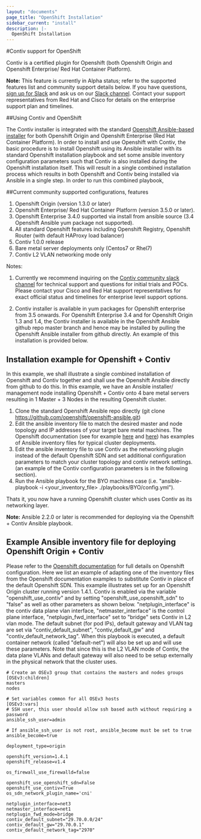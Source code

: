 ```yaml
---
layout: "documents"
page_title: "OpenShift Installation"
sidebar_current: "install"
description: |-
  OpenShift Installation
---
```


#Contiv support for OpenShift

Contiv is a certified plugin for Openshift (both Openshift Origin and Openshift Enterprise/ Red Hat Container Platform).  

**Note:** This feature is currently in Alpha status; refer to the supported features list and community support details below. If you have questions, [sign up for Slack](https://contiv.herokuapp.com/) and ask us on our [Slack channel](https://contiv.slack.com). Contact your support representatives from Red Hat and Cisco for details on the enterprise support plan and timelines.

##Using Contiv and OpenShift

The Contiv installer is integrated with the standard [Openshift Ansible-based installer](https://docs.openshift.org/latest/install_config/install/advanced_install.html) for both Openshift Origin and Openshift Enterprise (Red Hat Container Platform). In order to install and use Openshift with Contiv, the basic procedure is to install Openshift using its Ansible installer with its standard Openshift installation playbook and set some ansible inventory configuration parameters such that Contiv is also installed during the Openshift installation itself. This will result in a single combined installation process which results in both Openshift and Contiv being installed via Ansible in a single step.  In order to run this combined playbook,

##Current community supported configurations, features

1. Openshift Origin (version 1.3.0 or later)
2. Openshift Enterprise/ Red Hat Container Platform (version 3.5.0 or later). 
3. Openshift Enterprise 3.4.0 supported via install from ansible source (3.4 Openshift Ansible yum package not supported).
4. All standard Openshift features including Openshift Registry, Openshift Router (with default HAProxy load balancer)
5. Contiv 1.0.0 release
6. Bare metal server deployments only (Centos7 or Rhel7)
7. Contiv L2 VLAN networking mode only

Notes:
1. Currently we recommend inquiring on the [Contiv community slack channel](https://contiv.slack.com) for technical support and questions for initial trials and POCs. Please contact your Cisco and Red Hat support representatives for exact official status and timelines for enterprise level support options.

2. Contiv installer is available in yum packages for Openshift enterprise from 3.5 onwards. For Openshift Enterprise 3.4 and for Openshift Origin 1.3 and 1.4, the Contiv installer is available in the Openshift Ansible github repo master branch and hence may be installed by pulling the Openshift Ansible installer from github directly. An example of this installation is provided below.

## Installation example for Openshift + Contiv

In this example, we shall illustrate a single combined installation of Openshift and Contiv together and shall use the Openshift Ansible directly from github to do this. In this example, we have an Ansible installer/ management node installing Openshift + Contiv onto 4 bare metal servers resulting in 1 Master + 3 Nodes in the resulting Openshift cluster. 

1. Clone the standard Openshift Ansible repo directly (git clone https://github.com/openshift/openshift-ansible.git)
2. Edit the ansible inventory file to match the desired master and node topology and IP addresses of your target bare metal machines. The Openshift documentation (see for example [here](https://docs.openshift.org/latest/install_config/install/advanced_install.html) and [here](https://docs.openshift.com/container-platform/3.4/install_config/install/advanced_install.html)) has examples of Ansible inventory files for typical cluster deployments.
3. Edit the ansible inventory file to use Contiv as the networking plugin instead of the default Openshift SDN and set additional configuration parameters to match your cluster topology and contiv network settings. (an example of the Contiv configuration parameters is in the following section).
4. Run the Ansible playbook for the BYO machines case (i.e. "ansible-playbook -i <your_inventory_file> ./playbooks/BYO/config.yml").

Thats it, you now have a running Openshift cluster which uses Contiv as its networking layer.

**Note:** Ansible 2.2.0 or later is recommended for deploying via the Openshift + Contiv Ansible playbook.

## Example Ansible inventory file for deploying Openshift Origin + Contiv

Please refer to the [Openshift documentation](https://docs.openshift.org/latest/install_config/install/advanced_install.html) for full details on Openshift configuration. Here we list an example of adapting one of the inventory files from the Openshift documentation examples to substitute Contiv in place of the default Openshift SDN. This example illustrates set up for an Openshift Origin cluster running version 1.4.1. Contiv is enabled via the variable "openshift_use_contiv" and by setting "openshift_use_openshift_sdn" to "false" as well as other parameters as shown below. "netplugin_interface" is the contiv data plane vlan interface, "netmaster_interface" is the control plane interface, "netplugin_fwd_interface" set to "bridge" sets Contiv in L2 vlan mode. The default subnet (for pod IPs), default gateway and VLAN tag are set via  "contiv_default_subnet", "contiv_default_gw" and "contiv_default_network_tag".  When this playbook is executed, a default container network (called "default-net") will also be set up and will use these parameters. Note that since this is the L2 VLAN mode of Contiv, the data plane VLANs and default gateway will also need to be setup externally in the physical network that the cluster uses. 

```
# Create an OSEv3 group that contains the masters and nodes groups
[OSEv3:children]
masters
nodes

# Set variables common for all OSEv3 hosts
[OSEv3:vars]
# SSH user, this user should allow ssh based auth without requiring a password
ansible_ssh_user=admin

# If ansible_ssh_user is not root, ansible_become must be set to true
ansible_become=true

deployment_type=origin

openshift_version=1.4.1
openshift_release=v1.4

os_firewall_use_firewalld=false

openshift_use_openshift_sdn=False
openshift_use_contiv=True
os_sdn_network_plugin_name='cni'

netplugin_interface=net3
netmaster_interface=net1
netplugin_fwd_mode=bridge
contiv_default_subnet="29.70.0.0/24"
contiv_default_gw="29.70.0.1"
contiv_default_network_tag="2970"

```

